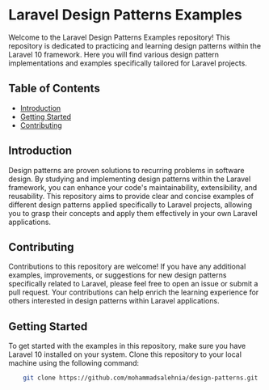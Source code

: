 # Laravel Design Patterns Examples

Welcome to the Laravel Design Patterns Examples repository! This repository is dedicated to practicing and learning design patterns within the Laravel 10 framework. Here you will find various design pattern implementations and examples specifically tailored for Laravel projects.

## Table of Contents

- [Introduction](#introduction)
- [Getting Started](#getting-started)
- [Contributing](#contributing)

## Introduction

Design patterns are proven solutions to recurring problems in software design. By studying and implementing design patterns within the Laravel framework, you can enhance your code's maintainability, extensibility, and reusability. This repository aims to provide clear and concise examples of different design patterns applied specifically to Laravel projects, allowing you to grasp their concepts and apply them effectively in your own Laravel applications.


## Contributing
Contributions to this repository are welcome! If you have any additional examples, improvements, or suggestions for new design patterns specifically related to Laravel, please feel free to open an issue or submit a pull request. Your contributions can help enrich the learning experience for others interested in design patterns within Laravel applications.

## Getting Started

To get started with the examples in this repository, make sure you have Laravel 10 installed on your system. Clone this repository to your local machine using the following command:


```bash
    git clone https://github.com/mohammadsalehnia/design-patterns.git
